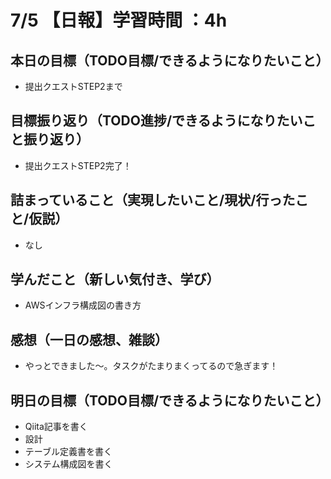 # 7/5 【日報】学習時間 ：4h
## 本日の目標（TODO目標/できるようになりたいこと）
- 提出クエストSTEP2まで
## 目標振り返り（TODO進捗/できるようになりたいこと振り返り）
- 提出クエストSTEP2完了！
## 詰まっていること（実現したいこと/現状/行ったこと/仮説）
- なし
## 学んだこと（新しい気付き、学び）
- AWSインフラ構成図の書き方
## 感想（一日の感想、雑談）
- やっとできました〜。タスクがたまりまくってるので急ぎます！
## 明日の目標（TODO目標/できるようになりたいこと）
- Qiita記事を書く
- 設計
 - テーブル定義書を書く
 - システム構成図を書く
